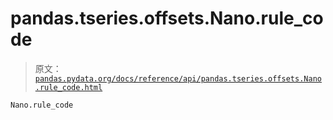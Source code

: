 # pandas.tseries.offsets.Nano.rule_code

> 原文：[`pandas.pydata.org/docs/reference/api/pandas.tseries.offsets.Nano.rule_code.html`](https://pandas.pydata.org/docs/reference/api/pandas.tseries.offsets.Nano.rule_code.html)

```py
Nano.rule_code
```

